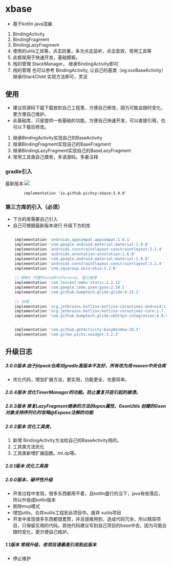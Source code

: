 # xbase

- 基于kotlin java混编

1. BindingActivity
2. BindingFragment
3. BindingLazyFragment
4. 使用的utils工具等，点击防重，多次点击监听，点击音效，常用工具等
5. 此框架用于快速开发，基础模板。
6. 栈的管理 StackManager， 继承BindingActivity即可
7. 栈的管理 也可以参考 BindingActivity, 让自己的基类（eg:xxxBaseActivity）继承IStackChild 实现方法即可，灵活



## 使用
- 建议将源码下载下载放到自己工程里，方便自己修改，因为可能会随时变化，更方便自己维护。
- 此基础库，只是提供一些基础的功能，方便自己快速开发，可以直接引用，也可以下载后修改。

1. 继承BindingActivity实现自己的BaseActivity
2. 继承BindingFragment实现自己的BaseFragment
3. 继承BindingLazyFragment实现自己的BaseLazyFragment
4. 常用工具类自己摸索，多读源码，多看注释

### gradle引入

最新版本:[![](https://img.shields.io/maven-central/v/io.github.pichsy/xbase)](https://img.shields.io/maven-central/v/io.github.pichsy/xbase)
      
       
            implementation 'io.github.pichsy:xbase:3.0.0'

### 第三方库的引入（必须）
- 下方的库需要自己引入
- 自己可根据最新版本进行 升级下方的库

```groovy

    implementation 'androidx.appcompat:appcompat:1.6.1'
    implementation 'com.google.android.material:material:1.9.0'
    implementation 'androidx.constraintlayout:constraintlayout:2.1.4'
    implementation 'androidx.annotation:annotation:1.6.0'
    implementation 'com.google.android.material:material:1.9.0'
    implementation 'androidx.constraintlayout:constraintlayout:2.1.4'
    implementation 'com.squareup.okio:okio:3.2.0'
    
    // MMKV 代替SharedPreference, 强力推荐
    implementation 'com.tencent:mmkv-static:1.2.12'
    implementation 'com.google.code.gson:gson:2.10.1'
    implementation 'com.github.bumptech.glide:glide:4.15.1'
    
    // 协程
    implementation 'org.jetbrains.kotlinx:kotlinx-coroutines-android:1.7.1'
    implementation "org.jetbrains.kotlinx:kotlinx-coroutines-core:1.7.1"
    implementation 'com.github.bumptech.glide:okhttp3-integration:4.9.0'


    implementation 'com.github.getActivity:EasyWindow:10.3'
    implementation 'com.gitee.pichs:xwidget:3.2.3'


```
       

## 升级日志

##### 3.0.0版本 由于jitpack仓库对gradle高版本不友好，所有改为用 maven中央仓库
-  优化代码，增加扩展方法，更实用，功能更全，也更简单。

##### 2.0.4版本 优化TimerManager的功能。防止重复开启引起的崩溃。

##### 2.0.3版本 修复LazyFragment继承的方法的open属性，GsonUtils 创建的Gson对象支持序列化时忽略@Expose注解的功能

##### 2.0.2版本 优化工具类，
1. 新增 BindingActivity方法给自己的BaseActivity用的。
2. 工具类方法优化
3. 工具类新增扩展函数。Int.dp等。

##### 2.0.1版本 优化工具类

##### 2.0.0版本，破坏性升级

- 开发过程中发现，很多东西都用不着，且kotlin盛行的当下，java有些落后，所以升级成kotlin版本
- 剔除mvp模式
- 增加utils，合并xutils工程到此项目中。废弃 xutils项目
- 开发中发现很多东西都很累赘，并且很难用到，造成代码冗余，所以精简项目，只保留实用的代码。其他代码建议写到自己项目的base中去，因为可能会随时变化，更方便自己维护。

##### 1.1版本 常规升级，老项目请最高引用到此版本

- 停止维护


